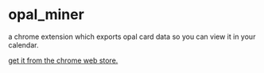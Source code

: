 opal_miner
==========
a chrome extension which exports opal card data so you can view it in your calendar.

[get it from the chrome web store.](https://chrome.google.com/webstore/detail/opal-miner/onnhgfmpngelgiblhnjikgflakgfjekm)
